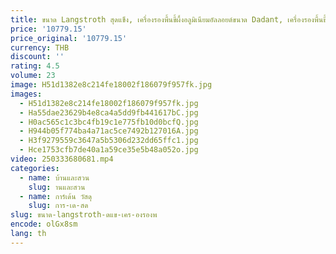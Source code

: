 ```yaml
---
title: ขนาด Langstroth สุดแข็ง, เครื่องรองพื้นขี้ผึ้งอลูมิเนียมอัลลอยด์ขนาด Dadant, เครื่องรองพื้นขี้ผึ้งโน๊ตบุ๊ค
price: '10779.15'
price_original: '10779.15'
currency: THB
discount: ''
rating: 4.5
volume: 23
image: H51d1382e8c214fe18002f186079f957fk.jpg
images:
  - H51d1382e8c214fe18002f186079f957fk.jpg
  - Ha55dae23629b4e8ca4a5dd9fb441617bC.jpg
  - H0ac565c1c3bc4fb19c1e775fb10d0bcfQ.jpg
  - H944b05f774ba4a71ac5ce7492b127016A.jpg
  - H3f9279559c3647a5b5306d232dd65ffc1.jpg
  - Hce1753cfb7de40a1a59ce35e5b48a052o.jpg
video: 250333680681.mp4
categories:
  - name: บ้านและสวน
    slug: านและสวน
  - name: การ์เด้น วัสดุ
    slug: การ-เด-สด
slug: ขนาด-langstroth-ดแข-เคร-องรองพ
encode: olGx8sm
lang: th
---
```

  